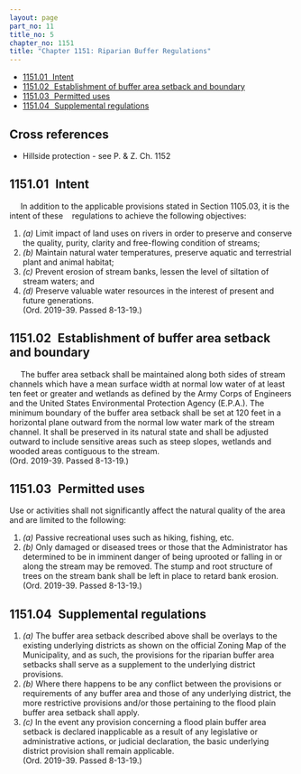 ```yaml
---
layout: page
part_no: 11
title_no: 5
chapter_no: 1151
title: "Chapter 1151: Riparian Buffer Regulations"
---
```


* [1151.01   Intent](#115101-intent)
* [1151.02   Establishment of buffer area setback and boundary](#115102-establishment-of-buffer-area-setback-and-boundary)
* [1151.03   Permitted uses](#115103-permitted-uses)
* [1151.04   Supplemental regulations](#115104-supplemental-regulations)

## Cross references

* Hillside protection - see P. & Z. Ch. 1152

## 1151.01   Intent

     In addition to the applicable provisions stated in Section 1105.03, it is the intent of these    regulations to achieve the following
objectives:

1. _(a)_ Limit impact of land uses on rivers in order to preserve and conserve
the quality, purity, clarity and free-flowing condition of streams;
2. _(b)_ Maintain natural water temperatures, preserve aquatic and terrestrial
plant and animal habitat;
3. _(c)_ Prevent erosion of stream banks, lessen the level of siltation of
stream waters; and
4. _(d)_ Preserve valuable water resources in the interest of present and
future generations.  
(Ord. 2019-39. Passed 8-13-19.)

## 1151.02   Establishment of buffer area setback and boundary

     The buffer area setback shall be maintained along both sides of stream
channels which have a mean surface width at normal low water of at least ten
feet or greater and wetlands as defined by the Army Corps of Engineers and the
United States Environmental Protection Agency (E.P.A.). The minimum boundary
of the buffer area setback shall be set at 120 feet in a horizontal plane
outward from the normal low water mark of the stream channel. It shall be
preserved in its natural state and shall be adjusted outward to include
sensitive areas such as steep slopes, wetlands and wooded areas contiguous to
the stream.  
(Ord. 2019-39. Passed 8-13-19.)

## 1151.03   Permitted uses

Use or activities shall not significantly affect the natural quality of the
area and are limited to the following:

1. _(a)_ Passive recreational uses such as hiking, fishing, etc.
2. _(b)_ Only damaged or diseased trees or those that the Administrator has
determined to be in imminent danger of being uprooted or falling in or along
the stream may be removed. The stump and root structure of trees on the stream
bank shall be left in place to retard bank erosion.  
(Ord. 2019-39. Passed 8-13-19.)

## 1151.04   Supplemental regulations

1. _(a)_ The buffer area setback described above shall be overlays to the
existing underlying districts as shown on the official Zoning Map of the
Municipality, and as such, the provisions for the riparian buffer area setbacks
shall serve as a supplement to the underlying district provisions.
2. _(b)_ Where there happens to be any conflict between the provisions or
requirements of any buffer area and those of any underlying district, the more
restrictive provisions and/or those pertaining to the flood plain buffer area
setback shall apply.
3. _(c)_ In the event any provision concerning a flood plain buffer area
setback is declared inapplicable as a result of any legislative or
administrative actions, or judicial declaration, the basic underlying district
provision shall remain applicable.  
(Ord. 2019-39. Passed 8-13-19.)
